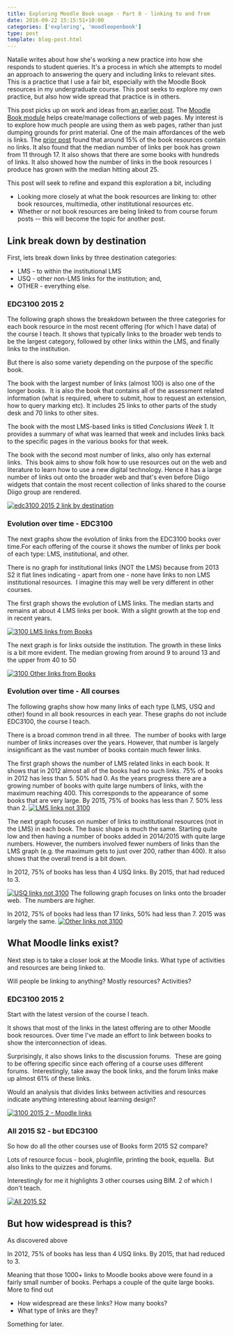 ```yaml
---
title: Exploring Moodle Book usage - Part 8 - linking to and from
date: 2016-09-22 15:15:51+10:00
categories: ['exploring', 'moodleopenbook']
type: post
template: blog-post.html
---
```

Natalie writes about how she's working a new practice into how she responds to student queries. It's a process in which she attempts to model an approach to answering the query and including links to relevant sites. This is a practice that I use a fair bit, especially with the Moodle Book resources in my undergraduate course. This post seeks to explore my own practice, but also how wide spread that practice is in others.

This post picks up on work and ideas from [an earlier post](/blog2/2016/09/04/exploring-moodle-book-usage-part-6-what-do-they-contain/). The [Moodle Book module](https://docs.moodle.org/31/en/Book_module) helps create/manage collections of web pages. My interest is to explore how much people are using them as web pages, rather than just dumping grounds for print material. One of the main affordances of the web is links. The [prior post](/blog2/2016/09/04/exploring-moodle-book-usage-part-6-what-do-they-contain/) found that around 15% of the book resources contain no links. It also found that the median number of links per book has grown from 11 through 17. It also shows that there are some books with hundreds of links. It also showed how the number of links in the book resources I produce has grown with the median hitting about 25.

This post will seek to refine and expand this exploration a bit, including

- Looking more closely at what the book resources are linking to: other book resources, multimedia, other institutional resources etc.
- Whether or not book resources are being linked to from course forum posts -- this will become the topic for another post.

## Link break down by destination

First, lets break down links by three destination categories:

- LMS - to within the institutional LMS
- USQ - other non-LMS links for the institution; and,
- OTHER - everything else.

### EDC3100 2015 2

The following graph shows the breakdown between the three categories for each book resource in the most recent offering (for which I have data) of the course I teach. It shows that typically links to the broader web tends to be the largest category, followed by other links within the LMS, and finally links to the institution.

But there is also some variety depending on the purpose of the specific book.

The book with the largest number of links (almost 100) is also one of the longer books.  It is also the book that contains all of the assessment related information (what is required, where to submit, how to request an extension, how to query marking etc). It includes 25 links to other parts of the study desk and 70 links to other sites.

The book with the most LMS-based links is titled _Conclusions Week 1_. It provides a summary of what was learned that week and includes links back to the specific pages in the various books for that week.

The book with the second most number of links, also only has external links.  This book aims to show folk how to use resources out on the web and literature to learn how to use a new digital technology. Hence it has a large number of links out onto the broader web and that's even before Diigo widgets that contain the most recent collection of links shared to the course Diigo group are rendered.

[![edc3100 2015 2 link by destination](images/29124862593_4e42dd71d0_z.jpg)](https://www.flickr.com/photos/david_jones/29124862593/in/dateposted-public/ "edc3100 2015 2 link by destination")

### Evolution over time - EDC3100

The next graphs show the evolution of links from the EDC3100 books over time.For each offering of the course it shows the number of links per book of each type: LMS, institutional, and other.

There is no graph for institutional links (NOT the LMS) because from 2013 S2 it flat lines indicating - apart from one - none have links to non LMS institutional resources.  I imagine this may well be very different in other courses.

The first graph shows the evolution of LMS links. The median starts and remains at about 4 LMS links per book. With a slight growth at the top end in recent years.

[![3100 LMS links from Books](images/29124135834_0ef5f9857b_z.jpg)](https://www.flickr.com/photos/david_jones/29124135834/in/dateposted-public/ "3100 LMS links from Books")

The next graph is for links outside the institution. The growth in these links is a bit more evident. The median growing from around 9 to around 13 and the upper from 40 to 50

[![3100 Other links from Books](images/29459421620_cf19deee3d_z.jpg)](https://www.flickr.com/photos/david_jones/29459421620/in/dateposted-public/ "3100 Other links from Books")

### Evolution over time - All courses

The following graphs show how many links of each type (LMS, USQ and other) found in all book resources in each year. These graphs do not include EDC3100, the course I teach.

There is a broad common trend in all three.  The number of books with large number of links increases over the years. However, that number is largely insignificant as the vast number of books contain much fewer links.

The first graph shows the number of LMS related links in each book. It shows that in 2012 almost all of the books had no such links. 75% of books in 2012 has less than 5. 50% had 0. As the years progress there are a growing number of books with quite large numbers of links, with the maximum reaching 400. This corresponds to the appearance of some books that are very large. By 2015, 75% of books has less than 7. 50% less than 2. [![LMS links not 3100](images/29460417730_0ee2d92839_z.jpg)](https://www.flickr.com/photos/david_jones/29460417730/in/dateposted-public/ "LMS links not 3100")

The next graph focuses on number of links to institutional resources (not in the LMS) in each book. The basic shape is much the same. Starting quite low and then having a number of books added in 2014/2015 with quite large numbers. However, the numbers involved fewer numbers of links than the LMS graph (e.g. the maximum gets to just over 200, rather than 400). It also shows that the overall trend is a bit down.

In 2012, 75% of books has less than 4 USQ links. By 2015, that had reduced to 3.

[![USQ links not 3100](images/29716527506_ac10a95f03_z.jpg)](https://www.flickr.com/photos/david_jones/29716527506/in/dateposted-public/ "USQ links not 3100") The following graph focuses on links onto the broader web.  The numbers are higher.

In 2012, 75% of books had less than 17 links, 50% had less than 7. 2015 was largely the same. [![Other links not 3100](images/29460417580_23f8a5cb74_z.jpg)](https://www.flickr.com/photos/david_jones/29460417580/in/dateposted-public/ "Other links not 3100")

## What Moodle links exist?

Next step is to take a closer look at the Moodle links. What type of activities and resources are being linked to.

Will people be linking to anything? Mostly resources? Activities?

### EDC3100 2015 2

Start with the latest version of the course I teach.

It shows that most of the links in the latest offering are to other Moodle book resources. Over time I've made an effort to link between books to show the interconnection of ideas.

Surprisingly, it also shows links to the discussion forums.  These are going to be offering specific since each offering of a course uses different forums.  Interestingly, take away the book links, and the forum links make up almost 61% of these links.

Would an analysis that divides links between activities and resources indicate anything interesting about learning design?

[![3100 2015 2 - Moodle links](images/29746146526_675b688457_z.jpg)](https://www.flickr.com/photos/david_jones/29746146526/in/dateposted-public/ "3100 2015 2 - Moodle links")

### All 2015 S2 - but EDC3100

So how do all the other courses use of Books form 2015 S2 compare?

Lots of resource focus - book, pluginfile, printing the book, equella.  But also links to the quizzes and forums.

Interestingly for me it highlights 3 other courses using BIM. 2 of which I don't teach.

[![All 2015 S2](images/29782175255_92e4976cf4_z.jpg)](https://www.flickr.com/photos/david_jones/29782175255/in/dateposted-public/ "All 2015 S2")

## But how widespread is this?

As discovered above

In 2012, 75% of books has less than 4 USQ links. By 2015, that had reduced to 3.

Meaning that those 1000+ links to Moodle books above were found in a fairly small number of books. Perhaps a couple of the quite large books. More to find out

- How widespread are these links? How many books?
- What type of links are they?

Something for later.